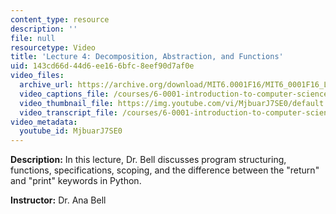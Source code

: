 ```yaml
---
content_type: resource
description: ''
file: null
resourcetype: Video
title: 'Lecture 4: Decomposition, Abstraction, and Functions'
uid: 143cd66d-44d6-ee16-6bfc-8eef90d7af0e
video_files:
  archive_url: https://archive.org/download/MIT6.0001F16/MIT6_0001F16_Lecture_04_300k.mp4
  video_captions_file: /courses/6-0001-introduction-to-computer-science-and-programming-in-python-fall-2016/89d4f8a478a957b49244641cb53d1cf8_MjbuarJ7SE0.vtt
  video_thumbnail_file: https://img.youtube.com/vi/MjbuarJ7SE0/default.jpg
  video_transcript_file: /courses/6-0001-introduction-to-computer-science-and-programming-in-python-fall-2016/2cd211c4c7f47153bbc413099ae2d2e1_MjbuarJ7SE0.pdf
video_metadata:
  youtube_id: MjbuarJ7SE0
---
```


**Description:** In this lecture, Dr. Bell discusses program structuring, functions, specifications, scoping, and the difference between the "return" and "print" keywords in Python.

**Instructor:** Dr. Ana Bell